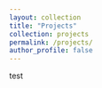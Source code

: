 ```yaml
---
layout: collection
title: "Projects"
collection: projects
permalink: /projects/
author_profile: false
---
```

test